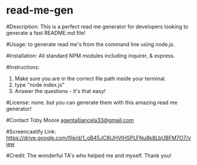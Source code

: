 # read-me-gen

#Description:
This is a perfect read me generator for developers looking to generate a fast README.md file!

#Usage:
to generate read me's from the command line using node.js.

#Installation:
All standard NPM modules including inquirer, & express.

#Instructions:
1. Make sure you are in the correct file path inside your terminal.
2. type "node index.js"
3. Answer the questions - it's that easy!

#License:
none. but you can generate them with this amazing read me generator!

#Contact
Toby Moore agentalliancela33@gmail.com

#Screencastify Link:  https://drive.google.com/file/d/1_gB45JC8IJHVIHSPLFNu8k8LbUBFM7O7/view

#Credit:
The wonderful TA's who helped me and myself.  Thank you!
